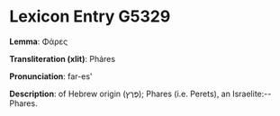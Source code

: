 # Lexicon Entry G5329

**Lemma**: Φάρες

**Transliteration (xlit)**: Pháres

**Pronunciation**: far-es'

**Description**:
of Hebrew origin (פֶּרֶץ); Phares (i.e. Perets), an Israelite:--Phares.
